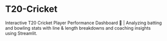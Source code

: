 # T20-Cricket
Interactive T20 Cricket Player Performance Dashboard 🏏 | Analyzing batting and bowling stats with line &amp; length breakdowns and coaching insights using Streamlit.
